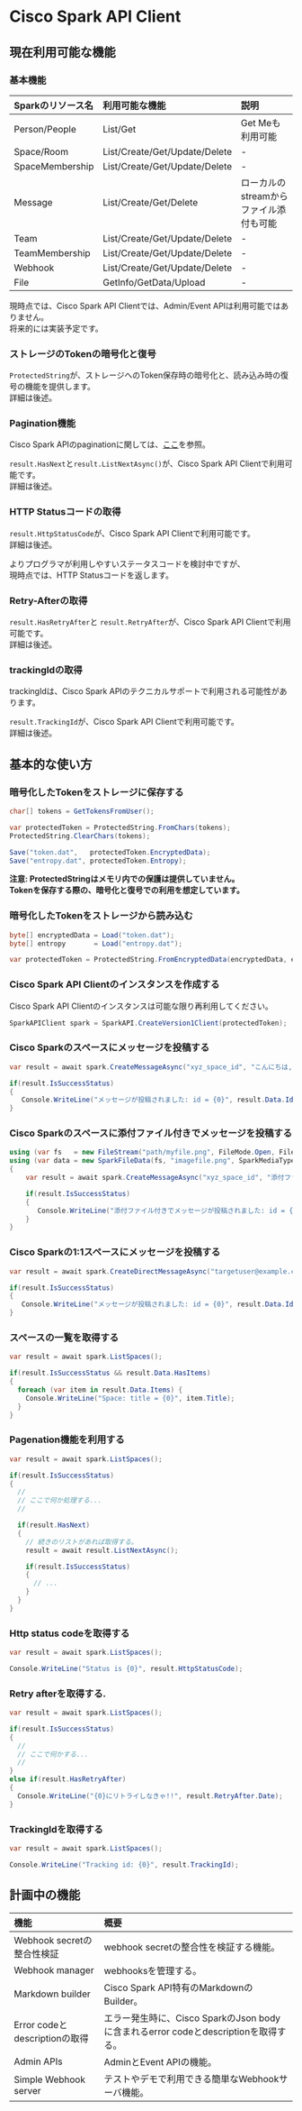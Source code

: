 # Cisco Spark API Client

## 現在利用可能な機能

### 基本機能

| Sparkのリソース名 | 利用可能な機能                | 説明 |
| :-------------- | :---------------------------- | :---------------------------------- |
| Person/People   | List/Get                      | Get Meも利用可能                     |
| Space/Room      | List/Create/Get/Update/Delete | -                                   |
| SpaceMembership | List/Create/Get/Update/Delete | -                                   |
| Message         | List/Create/Get/Delete        | ローカルのstreamからファイル添付も可能 |
| Team            | List/Create/Get/Update/Delete | -                                   |
| TeamMembership  | List/Create/Get/Update/Delete | -                                   |
| Webhook         | List/Create/Get/Update/Delete | -                                   |
| File            | GetInfo/GetData/Upload        | -                                   |

現時点では、Cisco Spark API Clientでは、Admin/Event APIは利用可能ではありません。  
将来的には実装予定です。

### ストレージのTokenの暗号化と復号

`ProtectedString`が、ストレージへのToken保存時の暗号化と、読み込み時の復号の機能を提供します。  
詳細は後述。

### Pagination機能

Cisco Spark APIのpaginationに関しては、[ここ](https://developer.ciscospark.com/pagination.html)を参照。

`result.HasNext`と`result.ListNextAsync()`が、Cisco Spark API Clientで利用可能です。  
詳細は後述。

### HTTP Statusコードの取得

`result.HttpStatusCode`が、Cisco Spark API Clientで利用可能です。  
詳細は後述。

よりプログラマが利用しやすいステータスコードを検討中ですが、  
現時点では、HTTP Statusコードを返します。

### Retry-Afterの取得

`result.HasRetryAfter`と `result.RetryAfter`が、Cisco Spark API Clientで利用可能です。  
詳細は後述。

### trackingIdの取得

trackingIdは、Cisco Spark APIのテクニカルサポートで利用される可能性があります。

`result.TrackingId`が、Cisco Spark API Clientで利用可能です。  
詳細は後述。




## 基本的な使い方

### 暗号化したTokenをストレージに保存する

``` csharp
char[] tokens = GetTokensFromUser();

var protectedToken = ProtectedString.FromChars(tokens);
ProtectedString.ClearChars(tokens);

Save("token.dat",   protectedToken.EncryptedData);
Save("entropy.dat", protectedToken.Entropy);
```

**注意: ProtectedStringはメモリ内での保護は提供していません。  
Tokenを保存する際の、暗号化と復号での利用を想定しています。**


### 暗号化したTokenをストレージから読み込む

``` csharp
byte[] encryptedData = Load("token.dat");
byte[] entropy       = Load("entropy.dat");

var protectedToken = ProtectedString.FromEncryptedData(encryptedData, entropy);
```

### Cisco Spark API Clientのインスタンスを作成する

Cisco Spark API Clientのインスタンスは可能な限り再利用してください。

``` csharp
SparkAPIClient spark = SparkAPI.CreateVersion1Client(protectedToken);
```

### Cisco Sparkのスペースにメッセージを投稿する

``` csharp
var result = await spark.CreateMessageAsync("xyz_space_id", "こんにちは, Spark!");

if(result.IsSuccessStatus)
{
   Console.WriteLine("メッセージが投稿されました: id = {0}", result.Data.Id);
}
```

### Cisco Sparkのスペースに添付ファイル付きでメッセージを投稿する

``` csharp
using (var fs   = new FileStream("path/myfile.png", FileMode.Open, FileAccess.Read, FileShare.Read))
using (var data = new SparkFileData(fs, "imagefile.png", SparkMediaType.ImagePNG))
{
    var result = await spark.CreateMessageAsync("xyz_space_id", "添付ファイル付き", data);

    if(result.IsSuccessStatus)
    {
       Console.WriteLine("添付ファイル付きでメッセージが投稿されました: id = {0}", result.Data.Id);
    }
}
```

### Cisco Sparkの1:1スペースにメッセージを投稿する

``` csharp
var result = await spark.CreateDirectMessageAsync("targetuser@example.com", "こんにちは, Spark!");

if(result.IsSuccessStatus)
{
   Console.WriteLine("メッセージが投稿されました: id = {0}", result.Data.Id);
}
```

### スペースの一覧を取得する

``` csharp
var result = await spark.ListSpaces();

if(result.IsSuccessStatus && result.Data.HasItems)
{
  foreach (var item in result.Data.Items) {
    Console.WriteLine("Space: title = {0}", item.Title);
  }  
}
```

### Pagenation機能を利用する

``` csharp
var result = await spark.ListSpaces();

if(result.IsSuccessStatus)
{
  //
  // ここで何か処理する...
  //

  if(result.HasNext)
  {
    // 続きのリストがあれば取得する。
    result = await result.ListNextAsync();

    if(result.IsSuccessStatus)
    {
      // ...
    }
  }
}
```

### Http status codeを取得する

``` csharp
var result = await spark.ListSpaces();

Console.WriteLine("Status is {0}", result.HttpStatusCode);
```

### Retry afterを取得する.

``` csharp
var result = await spark.ListSpaces();

if(result.IsSuccessStatus)
{
  //
  // ここで何かする...
  //
}
else if(result.HasRetryAfter)
{
  Console.WriteLine("{0}にリトライしなきゃ!!", result.RetryAfter.Date);  
}
```

### TrackingIdを取得する

``` csharp
var result = await spark.ListSpaces();

Console.WriteLine("Tracking id: {0}", result.TrackingId);  
```



## 計画中の機能

| 機能 | 概要 |
| :--- | :--- |
| Webhook secretの整合性検証 | webhook secretの整合性を検証する機能。 |
| Webhook manager | webhooksを管理する。 |
| Markdown builder | Cisco Spark API特有のMarkdownのBuilder。 |
| Error codeとdescriptionの取得 | エラー発生時に、Cisco SparkのJson bodyに含まれるerror codeとdescriptionを取得する。 |
| Admin APIs | AdminとEvent APIの機能。 |
| Simple Webhook server | テストやデモで利用できる簡単なWebhookサーバ機能。 |
